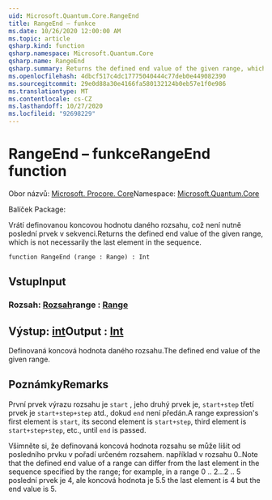 ```yaml
---
uid: Microsoft.Quantum.Core.RangeEnd
title: RangeEnd – funkce
ms.date: 10/26/2020 12:00:00 AM
ms.topic: article
qsharp.kind: function
qsharp.namespace: Microsoft.Quantum.Core
qsharp.name: RangeEnd
qsharp.summary: Returns the defined end value of the given range, which is not necessarily the last element in the sequence.
ms.openlocfilehash: 4dbcf517c4dc17775040444c77deb0e449082390
ms.sourcegitcommit: 29e0d88a30e4166fa580132124b0eb57e1f0e986
ms.translationtype: MT
ms.contentlocale: cs-CZ
ms.lasthandoff: 10/27/2020
ms.locfileid: "92698229"
---
```

# <a name="rangeend-function"></a><span data-ttu-id="6e01b-102">RangeEnd – funkce</span><span class="sxs-lookup"><span data-stu-id="6e01b-102">RangeEnd function</span></span>

<span data-ttu-id="6e01b-103">Obor názvů: [Microsoft. Procore. Core](xref:Microsoft.Quantum.Core)</span><span class="sxs-lookup"><span data-stu-id="6e01b-103">Namespace: [Microsoft.Quantum.Core](xref:Microsoft.Quantum.Core)</span></span>

<span data-ttu-id="6e01b-104">Balíček [](https://nuget.org/packages/)</span><span class="sxs-lookup"><span data-stu-id="6e01b-104">Package: [](https://nuget.org/packages/)</span></span>


<span data-ttu-id="6e01b-105">Vrátí definovanou koncovou hodnotu daného rozsahu, což není nutně poslední prvek v sekvenci.</span><span class="sxs-lookup"><span data-stu-id="6e01b-105">Returns the defined end value of the given range, which is not necessarily the last element in the sequence.</span></span>

```qsharp
function RangeEnd (range : Range) : Int
```


## <a name="input"></a><span data-ttu-id="6e01b-106">Vstup</span><span class="sxs-lookup"><span data-stu-id="6e01b-106">Input</span></span>

### <a name="range--range"></a><span data-ttu-id="6e01b-107">Rozsah: [Rozsah](xref:microsoft.quantum.lang-ref.range)</span><span class="sxs-lookup"><span data-stu-id="6e01b-107">range : [Range](xref:microsoft.quantum.lang-ref.range)</span></span>





## <a name="output--int"></a><span data-ttu-id="6e01b-108">Výstup: [int](xref:microsoft.quantum.lang-ref.int)</span><span class="sxs-lookup"><span data-stu-id="6e01b-108">Output : [Int](xref:microsoft.quantum.lang-ref.int)</span></span>

<span data-ttu-id="6e01b-109">Definovaná koncová hodnota daného rozsahu.</span><span class="sxs-lookup"><span data-stu-id="6e01b-109">The defined end value of the given range.</span></span>

## <a name="remarks"></a><span data-ttu-id="6e01b-110">Poznámky</span><span class="sxs-lookup"><span data-stu-id="6e01b-110">Remarks</span></span>

<span data-ttu-id="6e01b-111">První prvek výrazu rozsahu je `start` , jeho druhý prvek je, `start+step` třetí prvek je `start+step+step` atd., dokud `end` není předán.</span><span class="sxs-lookup"><span data-stu-id="6e01b-111">A range expression's first element is `start`, its second element is `start+step`, third element is `start+step+step`, etc., until `end` is passed.</span></span>

<span data-ttu-id="6e01b-112">Všimněte si, že definovaná koncová hodnota rozsahu se může lišit od posledního prvku v pořadí určeném rozsahem. například v rozsahu 0..</span><span class="sxs-lookup"><span data-stu-id="6e01b-112">Note that the defined end value of a range can differ from the last element in the sequence specified by the range; for example, in a range 0 ..</span></span> <span data-ttu-id="6e01b-113">2...</span><span class="sxs-lookup"><span data-stu-id="6e01b-113">2 ..</span></span> <span data-ttu-id="6e01b-114">5 poslední prvek je 4, ale koncová hodnota je 5.</span><span class="sxs-lookup"><span data-stu-id="6e01b-114">5 the last element is 4 but the end value is 5.</span></span>